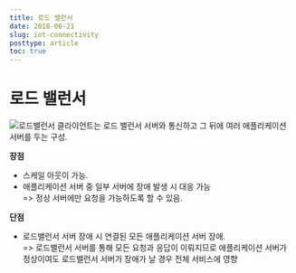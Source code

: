 ```yaml
---
title: 로드 밸런서
date: 2018-06-21
slug: iot-connectivity
posttype: article
toc: true
---
```


# 로드 밸런서

![로드밸런서](/docs/blog/architecture/loadbalancer/01.png)
클라이언트는 로드 밸런서 서버와 통신하고 그 뒤에 여러 애플리케이션 서버를 두는 구성.

**장점**

- 스케일 아웃이 가능.
- 애플리케이션 서버 중 일부 서버에 장애 발생 시 대응 가능
<br>=> 정상 서버에만 요청을 가능하도록 할 수 있음.

**단점**

- 로드밸런서 서버 장애 시 연결된 모든 애플리케이션 서버 장애.
<br>=> 로드밸런서 서버를 통해 모든 요청과 응답이 이뤄지므로 애플리케이션 서버가 정상이여도 로드밸런서 서버가 장애가 날 경우 전체 서비스에 영향